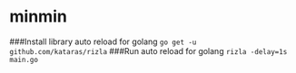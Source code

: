# minmin

###Install library auto reload for golang
`go get -u github.com/kataras/rizla`
###Run auto reload for golang
`rizla -delay=1s main.go`